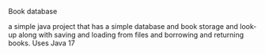 Book database

a simple java project that has a simple database and book storage and look-up along with saving and loading from files and borrowing and returning books. Uses Java 17
